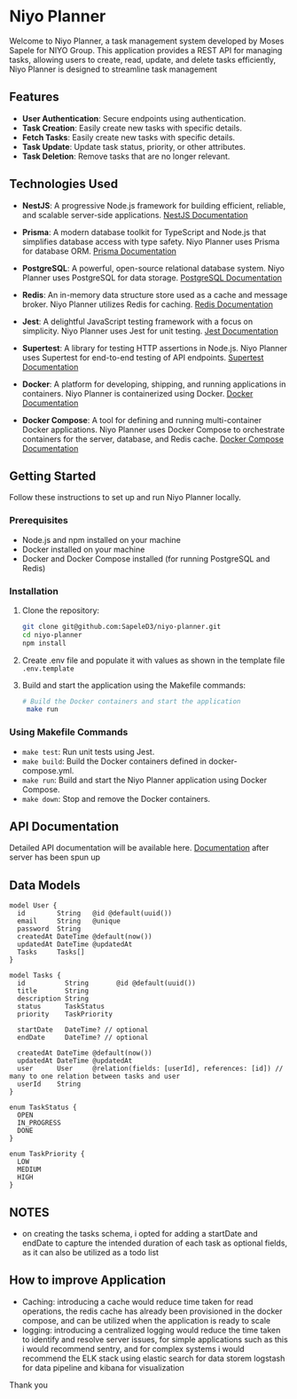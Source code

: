 # Niyo Planner

Welcome to Niyo Planner, a task management system developed by Moses Sapele for NIYO Group. This application provides a REST API for managing tasks, allowing users to create, read, update, and delete tasks efficiently, Niyo Planner is designed to streamline task management

## Features

- **User Authentication**: Secure endpoints using authentication.
- **Task Creation**: Easily create new tasks with specific details.
- **Fetch Tasks**: Easily create new tasks with specific details.
- **Task Update**: Update task status, priority, or other attributes.
- **Task Deletion**: Remove tasks that are no longer relevant.

## Technologies Used

- **NestJS**: A progressive Node.js framework for building efficient, reliable, and scalable server-side applications. [NestJS Documentation](https://nestjs.com/)
- **Prisma**: A modern database toolkit for TypeScript and Node.js that simplifies database access with type safety. Niyo Planner uses Prisma for database ORM. [Prisma Documentation](https://www.prisma.io/docs/)
- **PostgreSQL**: A powerful, open-source relational database system. Niyo Planner uses PostgreSQL for data storage. [PostgreSQL Documentation](https://www.postgresql.org/docs/)

- **Redis**: An in-memory data structure store used as a cache and message broker. Niyo Planner utilizes Redis for caching. [Redis Documentation](https://redis.io/documentation)

- **Jest**: A delightful JavaScript testing framework with a focus on simplicity. Niyo Planner uses Jest for unit testing. [Jest Documentation](https://jestjs.io/docs/en/getting-started)

- **Supertest**: A library for testing HTTP assertions in Node.js. Niyo Planner uses Supertest for end-to-end testing of API endpoints. [Supertest Documentation](https://github.com/visionmedia/supertest)

- **Docker**: A platform for developing, shipping, and running applications in containers. Niyo Planner is containerized using Docker. [Docker Documentation](https://docs.docker.com/)

- **Docker Compose**: A tool for defining and running multi-container Docker applications. Niyo Planner uses Docker Compose to orchestrate containers for the server, database, and Redis cache. [Docker Compose Documentation](https://docs.docker.com/compose/)

## Getting Started

Follow these instructions to set up and run Niyo Planner locally.

### Prerequisites

- Node.js and npm installed on your machine
- Docker installed on your machine
- Docker and Docker Compose installed (for running PostgreSQL and Redis)

### Installation

1. Clone the repository:

   ```bash
   git clone git@github.com:SapeleD3/niyo-planner.git
   cd niyo-planner
   npm install

   ```

2. Create .env file and populate it with values as shown in the template file `.env.template`

3. Build and start the application using the Makefile commands:

   ```bash
   # Build the Docker containers and start the application
    make run
   ```

### Using Makefile Commands

- `make test`: Run unit tests using Jest.
- `make build`: Build the Docker containers defined in docker-compose.yml.
- `make run`: Build and start the Niyo Planner application using Docker Compose.
- `make down`: Stop and remove the Docker containers.

## API Documentation

Detailed API documentation will be available here. [Documentation](http://localhost:3000/api#/) after server has been spun up

## Data Models

```
model User {
  id        String   @id @default(uuid())
  email     String   @unique
  password  String
  createdAt DateTime @default(now())
  updatedAt DateTime @updatedAt
  Tasks     Tasks[]
}

model Tasks {
  id          String       @id @default(uuid())
  title       String
  description String
  status      TaskStatus
  priority    TaskPriority

  startDate   DateTime? // optional
  endDate     DateTime? // optional

  createdAt DateTime @default(now())
  updatedAt DateTime @updatedAt
  user      User     @relation(fields: [userId], references: [id]) // many to one relation between tasks and user
  userId    String
}

enum TaskStatus {
  OPEN
  IN_PROGRESS
  DONE
}

enum TaskPriority {
  LOW
  MEDIUM
  HIGH
}

```

## NOTES

- on creating the tasks schema, i opted for adding a startDate and endDate to capture the intended duration of each task as optional fields, as it can also be utilized as a todo list

## How to improve Application

- Caching: introducing a cache would reduce time taken for read operations, the redis cache has already been provisioned in the docker compose, and can be utilized when the application is ready to scale
- logging: introducing a centralized logging would reduce the time taken to identify and resolve server issues, for simple applications such as this i would recommend sentry, and for complex systems i would recommend the ELK stack using elastic search for data storem logstash for data pipeline and kibana for visualization

Thank you
